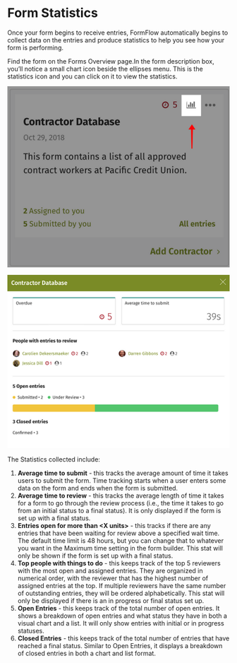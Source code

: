# Form Statistics

Once your form begins to receive entries, FormFlow automatically begins to collect data on the entries and produce statistics to help you see how your form is performing.

Find the form on the Forms Overview page.In the form description box, you’ll notice a small chart icon beside the ellipses menu. This is the statistics icon and you can click on it to view the statistics.

![](../../../.gitbook/assets/1%20%286%29.png)

![](../../../.gitbook/assets/2%20%2875%29.png)



The Statistics collected include:  
 

1. **Average time to submit** - this tracks the average amount of time it takes users to submit the form. Time tracking starts when a user enters some data on the form and ends when the form is submitted.
2. **Average time to review** - this tracks the average length of time it takes for a form to go through the review process \(i.e., the time it takes to go from an initial status to a final status\). It is only displayed if the form is set up with a final status.
3. **Entries open for more than &lt;X units&gt;** - this tracks if there are any entries that have been waiting for review above a specified wait time. The default time limit is 48 hours, but you can change that to whatever you want in the Maximum time setting in the form builder. This stat will only be shown if the form is set up with a final status.
4. **Top people with things to do** - this keeps track of the top 5 reviewers with the most open and assigned entries. They are organized in numerical order, with the reviewer that has the highest number of assigned entries at the top. If multiple reviewers have the same number of outstanding entries, they will be ordered alphabetically. This stat will only be displayed if there is an in progress or final status set up.
5. **Open Entries** - this keeps track of the total number of open entries. It shows a breakdown of open entries and what status they have in both a visual chart and a list. It will only show entries with initial or in progress statuses.
6. **Closed Entries** - this keeps track of the total number of entries that have reached a final status. Similar to Open Entries, it displays a breakdown of closed entries in both a chart and list format.

